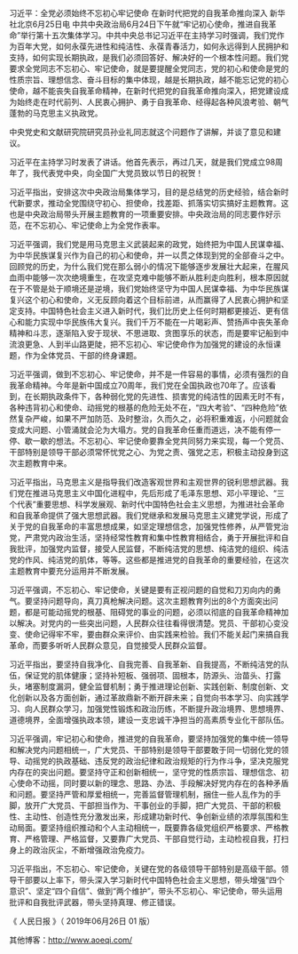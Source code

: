 习近平：全党必须始终不忘初心牢记使命 在新时代把党的自我革命推向深入
 新华社北京6月25日电 中共中央政治局6月24日下午就“牢记初心使命，推进自我革命”举行第十五次集体学习。中共中央总书记习近平在主持学习时强调，我们党作为百年大党，如何永葆先进性和纯洁性、永葆青春活力，如何永远得到人民拥护和支持，如何实现长期执政，是我们必须回答好、解决好的一个根本性问题。我们党要求全党同志不忘初心、牢记使命，就是要提醒全党同志，党的初心和使命是党的性质宗旨、理想信念、奋斗目标的集中体现，越是长期执政，越不能忘记党的初心使命，越不能丧失自我革命精神，在新时代把党的自我革命推向深入，把党建设成为始终走在时代前列、人民衷心拥护、勇于自我革命、经得起各种风浪考验、朝气蓬勃的马克思主义执政党。

中央党史和文献研究院研究员孙业礼同志就这个问题作了讲解，并谈了意见和建议。

习近平在主持学习时发表了讲话。他首先表示，再过几天，就是我们党成立98周年了，我代表党中央，向全国广大党员致以节日的祝贺！

习近平指出，安排这次中央政治局集体学习，目的是总结党的历史经验，结合新时代新要求，推动全党围绕守初心、担使命，找差距、抓落实切实搞好主题教育。这也是中央政治局带头开展主题教育的一项重要安排。中央政治局的同志要作好示范，在不忘初心、牢记使命上为全党作表率。

习近平强调，我们党是用马克思主义武装起来的政党，始终把为中国人民谋幸福、为中华民族谋复兴作为自己的初心和使命，并一以贯之体现到党的全部奋斗之中。回顾党的历史，为什么我们党在那么弱小的情况下能够逐步发展壮大起来，在腥风血雨中能够一次次绝境重生，在攻坚克难中能够不断从胜利走向胜利，根本原因就在于不管是处于顺境还是逆境，我们党始终坚守为中国人民谋幸福、为中华民族谋复兴这个初心和使命，义无反顾向着这个目标前进，从而赢得了人民衷心拥护和坚定支持。中国特色社会主义进入新时代，我们比历史上任何时期都更接近、更有信心和能力实现中华民族伟大复兴。我们千万不能在一片喝彩声、赞扬声中丧失革命精神和斗志，逐渐陷入安于现状、不思进取、贪图享乐的状态，而是要牢记船到中流浪更急、人到半山路更陡，把不忘初心、牢记使命作为加强党的建设的永恒课题，作为全体党员、干部的终身课题。

习近平强调，做到不忘初心、牢记使命，并不是一件容易的事情，必须有强烈的自我革命精神。今年是新中国成立70周年，我们党在全国执政也70年了。应该看到，在长期执政条件下，各种弱化党的先进性、损害党的纯洁性的因素无时不有，各种违背初心和使命、动摇党的根基的危险无处不在，“四大考验”、“四种危险”依然复杂严峻，如果不严加防范、及时整治，久而久之，必将积重难返，小问题就会变成大问题、小管涌就会沦为大塌方。党的自我革命任重而道远，决不能有停一停、歇一歇的想法。不忘初心、牢记使命要靠全党共同努力来实现，每一个党员、干部特别是领导干部必须常怀忧党之心、为党之责、强党之志，积极主动投身到这次主题教育中来。

习近平指出，马克思主义是指导我们改造客观世界和主观世界的锐利思想武器。我们党在推进马克思主义中国化进程中，先后形成了毛泽东思想、邓小平理论、“三个代表”重要思想、科学发展观、新时代中国特色社会主义思想，为推进社会革命和自我革命提供了强大思想武器。我们党继承和发展马克思主义建党学说，形成了关于党的自我革命的丰富思想成果，如坚定理想信念，加强党性修养，从严管党治党，严肃党内政治生活，坚持经常性教育和集中性教育相结合，勇于开展批评和自我批评，加强党内监督，接受人民监督，不断纯洁党的思想、纯洁党的组织、纯洁党的作风、纯洁党的肌体，等等。这些都是推进党的自我革命的重要经验，在这次主题教育中要充分运用并不断发展。

习近平强调，不忘初心、牢记使命，关键是要有正视问题的自觉和刀刃向内的勇气。要坚持问题导向，真刀真枪解决问题。这次主题教育列出的8个方面突出问题，都是可能动摇党的根基、阻碍党的事业的问题，必须以彻底的自我革命精神加以解决。对党内的一些突出问题，人民群众往往看得很清楚。党员、干部初心变没变、使命记得牢不牢，要由群众来评价、由实践来检验。我们不能关起门来搞自我革命，而要多听听人民群众意见，自觉接受人民群众监督。

习近平指出，要坚持自我净化、自我完善、自我革新、自我提高，不断纯洁党的队伍，保证党的肌体健康；坚持补短板、强弱项、固根本，防源头、治苗头、打露头，堵塞制度漏洞，健全监督机制；勇于推进理论创新、实践创新、制度创新、文化创新以及各方面创新，通过革故鼎新不断开辟未来；自觉向书本学习、向实践学习、向人民群众学习，加强党性锻炼和政治历练，不断提升政治境界、思想境界、道德境界，全面增强执政本领，建设一支忠诚干净担当的高素质专业化干部队伍。

习近平强调，牢记初心和使命，推进党的自我革命，要坚持加强党的集中统一领导和解决党内问题相统一，广大党员、干部特别是领导干部要敢于同一切弱化党的领导、动摇党的执政基础、违反党的政治纪律和政治规矩的行为作斗争，坚决克服党内存在的突出问题。要坚持守正和创新相统一，坚守党的性质宗旨、理想信念、初心使命不动摇，同时要以新的理念、思路、办法、手段解决好党内存在的各种矛盾和问题。要坚持严管和厚爱相统一，完善监督管理机制，捆住一些人乱作为的手脚，放开广大党员、干部担当作为、干事创业的手脚，把广大党员、干部的积极性、主动性、创造性充分激发出来，形成建功新时代、争创新业绩的浓厚氛围和生动局面。要坚持组织推动和个人主动相统一，既要靠各级党组织严格要求、严格教育、严格管理、严格监督，又要靠广大党员、干部自觉行动，主动检视自我，打扫身上的政治灰尘，不断增强政治免疫力。

习近平指出，不忘初心、牢记使命，关键在党的各级领导干部特别是高级干部。领导干部要以上率下，带头深入学习新时代中国特色社会主义思想，带头增强“四个意识”、坚定“四个自信”、做到“两个维护”，带头不忘初心、牢记使命，带头运用批评和自我批评武器，带头坚持真理、修正错误。

《 人民日报 》（ 2019年06月26日 01 版）


其他博客：http://www.aoeqi.com/
